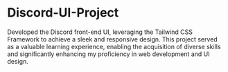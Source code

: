# Discord-UI-Project
Developed the Discord front-end UI, leveraging the Tailwind CSS Framework to achieve a sleek and responsive design. This project served as a valuable learning experience, enabling the acquisition of diverse skills and significantly enhancing my proficiency in web development and UI design.
